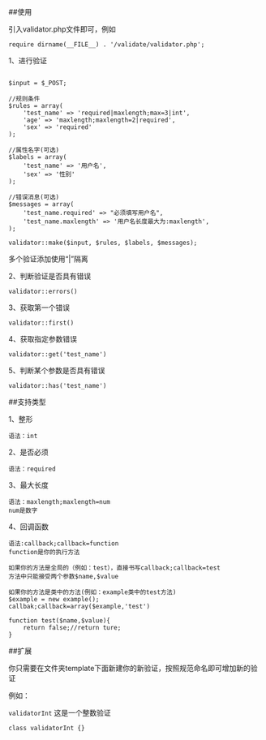 ##使用

引入validator.php文件即可，例如

    require dirname(__FILE__) . '/validate/validator.php';

1、进行验证
<pre><code>
$input = $_POST;

//规则条件
$rules = array(
    'test_name' => 'required|maxlength;max=3|int',
    'age' => 'maxlength;maxlength=2|required',
    'sex' => 'required'
);

//属性名字(可选)
$labels = array(
    'test_name' => '用户名',
    'sex' => '性别'
);

//错误消息(可选)
$messages = array(
    'test_name.required' => "必须填写用户名",
    'test_name.maxlength' => '用户名长度最大为:maxlength',
);

validator::make($input, $rules, $labels, $messages);
</code></pre>

多个验证添加使用“|”隔离

2、判断验证是否具有错误

    validator::errors()

3、获取第一个错误

    validator::first()

4、获取指定参数错误

    validator::get('test_name')

5、判断某个参数是否具有错误

    validator::has('test_name')


##支持类型

1、整形

    语法：int

2、是否必须

    语法：required

3、最大长度

    语法：maxlength;maxlength=num
    num是数字

4、回调函数

    语法:callback;callback=function
    function是你的执行方法

    如果你的方法是全局的（例如：test），直接书写callback;callback=test
    方法中只能接受两个参数$name,$value

    如果你的方法是类中的方法(例如：example类中的test方法)
    $example = new example();
    callbak;callback=array($example,'test')
    
    function test($name,$value){
        return false;//return ture;
    }

##扩展

你只需要在文件夹template下面新建你的新验证，按照规范命名即可增加新的验证

例如：

`validatorInt` 这是一个整数验证

`class validatorInt {}`
